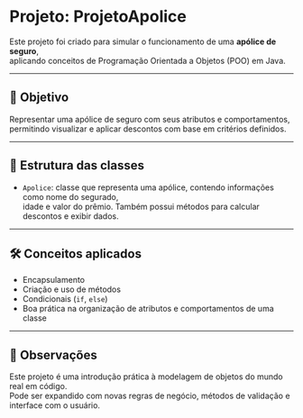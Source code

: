 # Projeto: ProjetoApolice

Este projeto foi criado para simular o funcionamento de uma **apólice de seguro**,  
aplicando conceitos de Programação Orientada a Objetos (POO) em Java.

---

## 🎯 Objetivo

Representar uma apólice de seguro com seus atributos e comportamentos,  
permitindo visualizar e aplicar descontos com base em critérios definidos.

---

## 🧱 Estrutura das classes

- `Apolice`: classe que representa uma apólice, contendo informações como nome do segurado,  
  idade e valor do prêmio. Também possui métodos para calcular descontos e exibir dados.

---

## 🛠️ Conceitos aplicados

- Encapsulamento
- Criação e uso de métodos
- Condicionais (`if`, `else`)
- Boa prática na organização de atributos e comportamentos de uma classe

---

## 📌 Observações

Este projeto é uma introdução prática à modelagem de objetos do mundo real em código.  
Pode ser expandido com novas regras de negócio, métodos de validação e interface com o usuário.